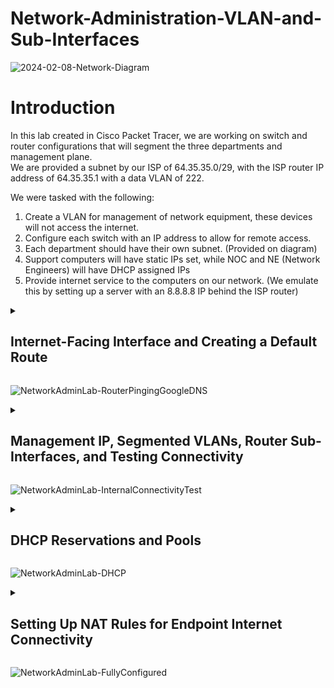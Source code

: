 # Network-Administration-VLAN-and-Sub-Interfaces
![2024-02-08-Network-Diagram](https://github.com/gabriel-r100/Network-Administration-VLAN-and-Sub-Interfaces/assets/55646808/2aa94b86-77a5-4096-a22d-e81fa9914729)
<h1>Introduction</h1>
In this lab created in Cisco Packet Tracer, we are working on switch and router configurations that will segment the three departments and management plane.<br>
We are provided a subnet by our ISP of 64.35.35.0/29, with the ISP router IP address of 64.35.35.1 with a data VLAN of 222.

We were tasked with the following:
1. Create a VLAN for management of network equipment, these devices will not access the internet.
2. Configure each switch with an IP address to allow for remote access.
3. Each department should have their own subnet. (Provided on diagram)
4. Support computers will have static IPs set, while NOC and NE (Network Engineers) will have DHCP assigned IPs
5. Provide internet service to the computers on our network. (We emulate this by setting up a server with an 8.8.8.8 IP behind the ISP router)




<details>
    <summary><h2>Internet-Facing Interface and Creating a Default Route</h2></summary>
    1. We ensure the upstream physical port (g0/0) is up.<br>
    2. We then create a sub-interface of g0/0.222, with an dot1q encapsulation of VLAN 222 (as advised by the ISP), and set a static IP of 64.35.35.2 (second available IP from the given subnet).<br>
    3. Next we set a default route pointing to the ISP router at 64.35.35.1.<br>
    4. Finally, we test by pinging a Google DNS server at 8.8.8.8, this ensures that our gateway has an internet connection.<br>
    
   ![Upstream_Interface_Configuration](https://github.com/gabriel-r100/Network-Administration-VLAN-and-Sub-Interfaces/assets/55646808/01dde3a3-1b71-4503-ba8f-9b32bd408134)
</details>

![NetworkAdminLab-RouterPingingGoogleDNS](https://github.com/gabriel-r100/Network-Administration-VLAN-and-Sub-Interfaces/assets/55646808/d1f441dd-0e47-4351-9b85-c4b4a4543ec3)




<details>
    <summary><h2>Management IP, Segmented VLANs, Router Sub-Interfaces, and Testing Connectivity</h2></summary>
    
1. First I enable the internal port that will be the default gateway for our devices, create a sub-interface with VLAN 1000 for management of our network equipment and assign it the IP address of `10.251.251.1`.
   ![serverRouterVlan1000](https://github.com/gabriel-r100/Network-Administration-VLAN-and-Sub-Interfaces/assets/55646808/05b6fcb0-dde2-4c3f-9e75-0b045f44044e)
       
2. I then configure the server room switch uplink to be a trunk port, then I create an interface `VLAN1000`, create VLAN1000 on the switch, and assign interface `VLAN1000` an IP address of `10.251.251.2`. I also added the default router of `10.251.251.1` and confirm it can reach it by pinging the IP address.
   ![2-ConfigManagement-ServerRmSwitch](https://github.com/gabriel-r100/Network-Administration-VLAN-and-Sub-Interfaces/assets/55646808/6ea492c5-3f49-4e9f-af4a-833ec3fea69b)
    
3. Next, I configure the uplink port from the 1st floor switch to the server room switch. I create `VLAN 1000`, create the interface `VLAN1000`, assign it the IP address of `10.251.251.3`, add the default-gateway of 10.251.251.1, and test connectivity to our router. I repeat the same steps following the IP addresses on the network diagram.
   ![2-ConfigManagement-1stFloorSwitch-1](https://github.com/gabriel-r100/Network-Administration-VLAN-and-Sub-Interfaces/assets/55646808/17287d90-8834-4ca6-a0e2-64b3d3ec42cf)
    
4. After deciding which VLANs we will be using for each department, we add them to each of the switches, and create the sub-interfaces on the router for each VLAN.<br>
          a. VLAN1000 for management<br>
          b. VLAN50 for the support department<br>
          c. VLAN40 for the NOC department<br>
          d. VLAN30 for the NE department<br>
   ![2-ConfigManagement-ServerSW-VLAN-names](https://github.com/gabriel-r100/Network-Administration-VLAN-and-Sub-Interfaces/assets/55646808/fd664c9f-6700-44b7-843b-6c41141ba614)
   ![2-ConfigManagement-ServerRmRouter-Sub-Interfaces-1](https://github.com/gabriel-r100/Network-Administration-VLAN-and-Sub-Interfaces/assets/55646808/c70629bd-184d-4fd6-a7a2-5974d532738c)
    
5. I then add the VLANs to the 1st-3rd floor switches. For interfaces I know are going to house an endpoint, I set them to access mode and assign the proper VLAN.
        ![2-ConfigManagement-1stFloorSwitch-VLANs-AccessMode](https://github.com/gabriel-r100/Network-Administration-VLAN-and-Sub-Interfaces/assets/55646808/d120a3ee-b213-47cd-9fc1-baf8697f1e2c)
       
6. Finally, we statically assign IPs to the support department PCs and ensure they can reach the gateway on their vlan at `192.168.50.1`
   ![2-ConfigManagement-1stFloorSupportPC-ipconfig](https://github.com/gabriel-r100/Network-Administration-VLAN-and-Sub-Interfaces/assets/55646808/c77cf8d1-25ed-4138-80d6-4bc31a309f0b)
</details>

![NetworkAdminLab-InternalConnectivityTest](https://github.com/gabriel-r100/Network-Administration-VLAN-and-Sub-Interfaces/assets/55646808/5c550596-1add-443b-8bc2-37e4aaca756b)




<details>
<summary><h2>DHCP Reservations and Pools</h2></summary>
    
1. Creating DHCP reservation pools for our NOC (`192.168.40.0/24`) and NE (`192.168.30.0/24`) subnets. We reserve the first 10 IP address in the pools for static IP future uses.<br>
   ![3-NOC_DHCP_Pool](https://github.com/gabriel-r100/Network-Administration-VLAN-and-Sub-Interfaces/assets/55646808/48a15d7c-fefd-417a-896a-edf5690b9c6c)

2. I then confirm the switchport on the edgeswitch is set to access and the specific VLAN needed. (In this case, the NOC computer will be on VLAN 40)<br>
   ![1stFloorNOC-accessport](https://github.com/gabriel-r100/Network-Administration-VLAN-and-Sub-Interfaces/assets/55646808/088cd1ca-3437-4fb9-acf7-95821cd97197)

3. Lastly, I renew the IP address on the endpoints to receive a DHCP configuration.<br>
   ![1stFloorNOC-IPRenew](https://github.com/gabriel-r100/Network-Administration-VLAN-and-Sub-Interfaces/assets/55646808/9cfa9d4a-e47d-4745-8567-495dfca96104)

4. I repeat this step for the second DHCP pool and add the configuration to the remaining switches. Now all of our endpoints have an IP address.
</details>

![NetworkAdminLab-DHCP](https://github.com/gabriel-r100/Network-Administration-VLAN-and-Sub-Interfaces/assets/55646808/cfb818bf-7a9f-4df3-a07b-8f4a795891a9)





<details>
<summary><h2>Setting Up NAT Rules for Endpoint Internet Connectivity</h2></summary>
Now that all of our internal devices have IPs, we will create NAT rules to allow access to the internet for the computers.

1. Using the public IP pool we were provided (`64.35.35.0/29`), we create a NAT pool with the remaining public IPs we have.

   ![4-NATOutRule](https://github.com/gabriel-r100/Network-Administration-VLAN-and-Sub-Interfaces/assets/55646808/32bcc424-0d81-47a5-9109-278d575a1265)

2. Define the scope of IPs that will be allowed to leave our LAN (local area network) by creating an access list which includes only our endpoints' IP addresses.

   ![4-AccessList](https://github.com/gabriel-r100/Network-Administration-VLAN-and-Sub-Interfaces/assets/55646808/c7a471ba-6d0c-468e-b7d6-54c5f7b74fce)

3. I then create the NAT rule which allows devices without the access list to nat out using the public IP addresses, I also enable `overload` which will use PAT (port address translation) when the number of devices surpass the number of public IPs available. In most scenarios we will want to have this enabled as public IP address have a cost.

   ![4-NATRule](https://github.com/gabriel-r100/Network-Administration-VLAN-and-Sub-Interfaces/assets/55646808/ce77f2d2-0c26-4d56-97f1-843adf512f7d)

4. I then apply the `nat in` to the inward interfaces and `nat out` to the outside facing interface.

   ![4-NATInAndOut](https://github.com/gabriel-r100/Network-Administration-VLAN-and-Sub-Interfaces/assets/55646808/665dddaf-c52b-458a-b433-b7097c8abe93)

5. Lastly, I test connectivity to the internet. (Simulated here by pinging a GoogleDNS server IP that is outside of our network.)

   ![4-EndpointConnectivity](https://github.com/gabriel-r100/Network-Administration-VLAN-and-Sub-Interfaces/assets/55646808/ff3b5266-527f-478c-8e14-fb3ce247d137)

6. I also try pinging `8.8.8.8` from our switches to ensure that they are not able to communicate directly over the internet. They are not on our access list, therefore will not be able to NAT out of the LAN.

   ![4-1stFlrSwitchPingGoogle](https://github.com/gabriel-r100/Network-Administration-VLAN-and-Sub-Interfaces/assets/55646808/1ae3f9c7-8da6-4355-916a-5afc9494872e)

</details>




![NetworkAdminLab-FullyConfigured](https://github.com/gabriel-r100/Network-Administration-VLAN-and-Sub-Interfaces/assets/55646808/e632c31d-564b-409a-a629-c707ab228483)

